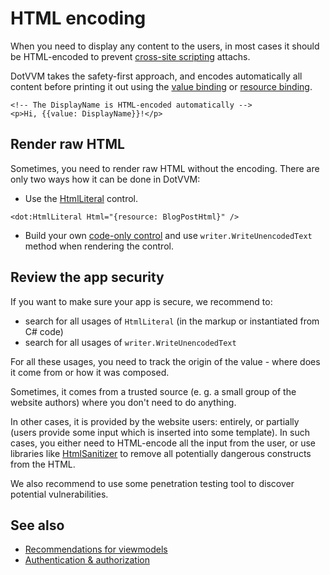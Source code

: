 # HTML encoding

When you need to display any content to the users, in most cases it should be HTML-encoded to prevent [cross-site scripting](https://en.wikipedia.org/wiki/Code_injection#Cross-site_scripting) attachs.

DotVVM takes the safety-first approach, and encodes automatically all content before printing it out using the [value binding](~/pages/concepts/data-binding/value-binding) or [resource binding](~/pages/concepts/data-binding/resource-binding). 

```DOTHTML
<!-- The DisplayName is HTML-encoded automatically -->
<p>Hi, {{value: DisplayName}}!</p>
```

## Render raw HTML

Sometimes, you need to render raw HTML without the encoding. There are only two ways how it can be done in DotVVM:

* Use the [HtmlLiteral](~/controls/builtin/HtmlLiteral) control.

```DOTHTML
<dot:HtmlLiteral Html="{resource: BlogPostHtml}" />
```

* Build your own [code-only control](~/pages/concepts/control-development/code-only-controls) and use `writer.WriteUnencodedText` method when rendering the control.

## Review the app security

If you want to make sure your app is secure, we recommend to:

* search for all usages of `HtmlLiteral` (in the markup or instantiated from C# code)
* search for all usages of `writer.WriteUnencodedText`

For all these usages, you need to track the origin of the value - where does it come from or how it was composed. 

Sometimes, it comes from a trusted source (e. g. a small group of the website authors) where you don't need to do anything.

In other cases, it is provided by the website users: entirely, or partially (users provide some input which is inserted into some template). In such cases, you either need to HTML-encode all the input from the user, or use libraries like [HtmlSanitizer](https://www.nuget.org/packages/HtmlSanitizer/) to remove all potentially dangerous constructs from the HTML.

We also recommend to use some penetration testing tool to discover potential vulnerabilities.

## See also

* [Recommendations for viewmodels](recommendations-for-viewmodels)
* [Authentication & authorization](authentication-and-authorization/overview)

